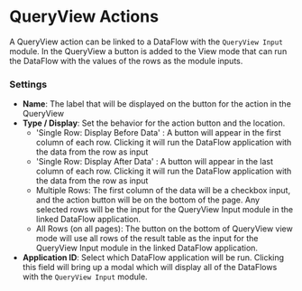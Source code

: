 # QueryView Actions

A QueryView action can be linked to a DataFlow with the `QueryView Input` module. In the QueryView a button is added to the View mode that can run the DataFlow with the values of the rows as the module inputs.

### Settings

- **Name**: The label that will be displayed on the button for the action in the QueryView
- **Type / Display**: Set the behavior for the action button and the location.
  - 'Single Row: Display Before Data' : A button will appear in the first column of each row. Clicking it will run the DataFlow application with the data from the row as input
  - 'Single Row: Display After Data' : A button will appear in the last column of each row. Clicking it will run the DataFlow application with the data from the row as input
  - Multiple Rows: The first column of the data will be a checkbox input, and the action button will be on the bottom of the page. Any selected rows will be the input for the QueryView Input module in the linked DataFlow application.
  - All Rows (on all pages): The button on the bottom of QueryView view mode will use all rows of the result table as the input for the QueryView Input module in the linked DataFlow application.
- **Application ID**: Select which DataFlow application will be run. Clicking this field will bring up a modal which will display all of the DataFlows with the `QueryView Input` module. 